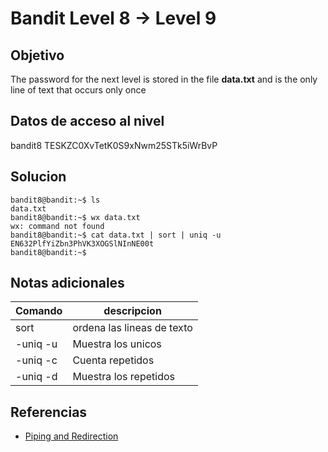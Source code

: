# Bandit Level 8 → Level 9
## Objetivo
The password for the next level is stored in the file **data.txt** and is the only line of text that occurs only once

## Datos de acceso al nivel
bandit8
TESKZC0XvTetK0S9xNwm25STk5iWrBvP
## Solucion
```
bandit8@bandit:~$ ls
data.txt
bandit8@bandit:~$ wx data.txt
wx: command not found
bandit8@bandit:~$ cat data.txt | sort | uniq -u
EN632PlfYiZbn3PhVK3XOGSlNInNE00t
bandit8@bandit:~$ 
```
## Notas adicionales
| Comando | descripcion|
|---------------------|---------------------------|
|sort  | ordena las lineas de texto|
|-uniq -u | Muestra los unicos|
|-uniq -c | Cuenta repetidos|
|-uniq -d | Muestra los repetidos|

## Referencias
- [Piping and Redirection](https://ryanstutorials.net/linuxtutorial/piping.php)
